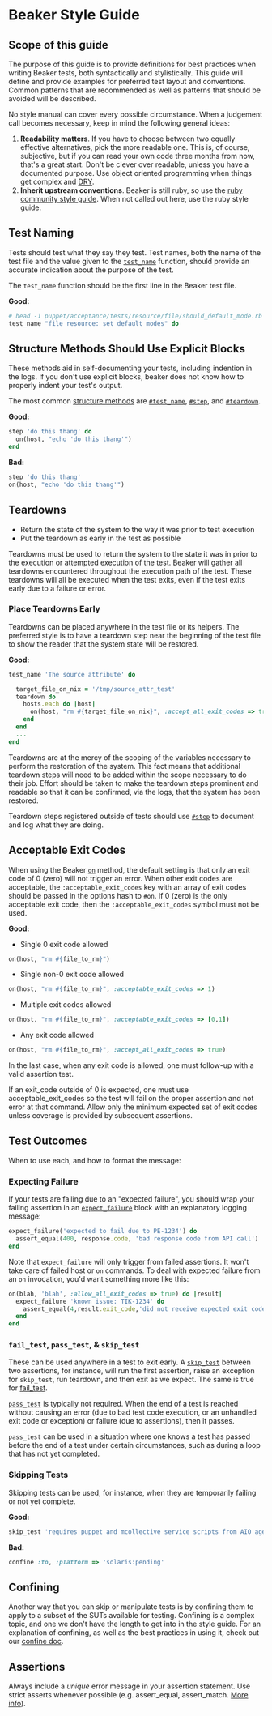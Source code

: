 # Beaker Style Guide

## Scope of this guide

The purpose of this guide is to provide definitions for best practices when writing Beaker tests, both syntactically and stylistically. This guide will define and provide examples for preferred test layout and conventions. Common patterns that are recommended as well as patterns that should be avoided will be described.

No style manual can cover every possible circumstance. When a judgement call becomes necessary, keep in mind the following general ideas:

1. **Readability matters**. If you have to choose between two equally effective alternatives, pick the more readable one. This is, of course, subjective, but if you can read your own code three months from now, that's a great start. Don't be clever over readable, unless you have a documented purpose. Use object oriented programming when things get complex and [DRY](https://en.wikipedia.org/wiki/Don%27t_repeat_yourself).
2. **Inherit upstream conventions**. Beaker is still ruby, so use the [ruby community style guide](https://github.com/bbatsov/ruby-style-guide). When not called out here, use the ruby style guide.

## Test Naming

Tests should test what they say they test. Test names, both the name of the test file and the value given to the [`test_name`](http://www.rubydoc.info/github/puppetlabs/beaker/Beaker/DSL/Structure#test_name-instance_method) function, should provide an accurate indication about the purpose of the test.

The `test_name` function should be the first line in the Beaker test file.

**Good:**
```ruby
# head -1 puppet/acceptance/tests/resource/file/should_default_mode.rb
test_name "file resource: set default modes" do
```

## Structure Methods Should Use Explicit Blocks

These methods aid in self-documenting your tests, including indention in the logs. If you don't use explicit blocks, beaker does not know how to properly indent your test's output.

The most common [structure methods](http://www.rubydoc.info/github/puppetlabs/beaker/Beaker/DSL/Structure) are [`#test_name`](http://www.rubydoc.info/github/puppetlabs/beaker/Beaker/DSL/Structure#test_name-instance_method), [`#step`](http://www.rubydoc.info/github/puppetlabs/beaker/Beaker/DSL/Structure#step-instance_method), and [`#teardown`](http://www.rubydoc.info/github/puppetlabs/beaker/Beaker/DSL/Structure#teardown-instance_method).

**Good:**
```ruby
step 'do this thang' do
  on(host, "echo 'do this thang'")
end
```
**Bad:**
```ruby
step 'do this thang'
on(host, "echo 'do this thang'")
```

## Teardowns

- Return the state of the system to the way it was prior to test execution
- Put the teardown as early in the test as possible

Teardowns must be used to return the system to the state it was in prior to the execution or attempted execution of the test. Beaker will gather all teardowns encountered throughout the execution path of the test. These teardowns will all be executed when the test exits, even if the test exits early due to a failure or error.

### Place Teardowns Early

Teardowns can be placed anywhere in the test file or its helpers. The preferred style is to have a teardown step near the beginning of the test file to show the reader that the system state will be restored.

**Good:**
```ruby
test_name 'The source attribute' do

  target_file_on_nix = '/tmp/source_attr_test'
  teardown do
    hosts.each do |host|
      on(host, "rm #{target_file_on_nix}", :accept_all_exit_codes => true) unless host['platform'] =~ /^win/
    end
  end
  ...
end
```

Teardowns are at the mercy of the scoping of the variables necessary to perform the restoration of the system. This fact means that additional teardown steps will need to be added within the scope necessary to do their job. Effort should be taken to make the teardown steps prominent and readable so that it can be confirmed, via the logs, that the system has been restored.

Teardown steps registered outside of tests should use [`#step`](http://www.rubydoc.info/github/puppetlabs/beaker/Beaker/DSL/Structure#step-instance_method) to document and log what they are doing.

## Acceptable Exit Codes

When using the Beaker [`on`](http://www.rubydoc.info/github/puppetlabs/beaker/Beaker/DSL/Helpers/HostHelpers#on-instance_method) method, the default setting is that only an exit code of 0 (zero) will not trigger an error. When other exit codes are acceptable, the `:acceptable_exit_codes` key with an array of exit codes should be passed in the options hash to `#on`. If 0 (zero) is the only acceptable exit code, then the `:acceptable_exit_codes` symbol must not be used.

**Good:**

- Single 0 exit code allowed
```ruby
on(host, "rm #{file_to_rm}")
```
- Single non-0 exit code allowed
```ruby
on(host, "rm #{file_to_rm}", :acceptable_exit_codes => 1)
```
- Multiple exit codes allowed
```ruby
on(host, "rm #{file_to_rm}", :acceptable_exit_codes => [0,1])
```
- Any exit code allowed
```ruby
on(host, "rm #{file_to_rm}", :accept_all_exit_codes => true)
```

In the last case, when any exit code is allowed, one must follow-up with a valid assertion test.

If an exit_code outside of 0 is expected, one must use acceptable_exit_codes so the test will fail on the proper assertion and not error at that command.  Allow only the minimum expected set of exit codes unless coverage is provided by subsequent assertions.

## Test Outcomes

When to use each, and how to format the message:

### Expecting Failure

If your tests are failing due to an "expected failure", you should wrap your failing assertion in an [`expect_failure`](http://www.rubydoc.info/github/puppetlabs/beaker/Beaker/DSL/Structure#expect_failure-instance_method) block with an explanatory logging message:

```ruby
expect_failure('expected to fail due to PE-1234') do
  assert_equal(400, response.code, 'bad response code from API call')
end
```

Note that `expect_failure` will only trigger from failed assertions. It won't take care of failed host or `on` commands. To deal with expected failure from an `on` invocation, you'd want something more like this:

```ruby
on(blah, 'blah', :allow_all_exit_codes => true) do |result|
  expect_failure 'known issue: TIK-1234' do
    assert_equal(4,result.exit_code,'did not receive expected exit code for blah')
  end
end
```

### `fail_test`, `pass_test`, & `skip_test`

These can be used anywhere in a test to exit early. A [`skip_test`](http://www.rubydoc.info/github/puppetlabs/beaker/Beaker/DSL/Outcomes#fail_test-instance_method) between two assertions, for instance, will run the first assertion, raise an exception for `skip_test`, run teardown, and then exit as we expect. The same is true for [fail_test](http://www.rubydoc.info/github/puppetlabs/beaker/Beaker/DSL/Outcomes#fail_test-instance_method).

[`pass_test`](http://www.rubydoc.info/github/puppetlabs/beaker/Beaker/DSL/Outcomes#fail_test-instance_method) is typically not required. When the end of a test is reached without causing an error (due to bad test code execution, or an unhandled exit code or exception) or failure (due to assertions), then it passes.

`pass_test` can be used in a situation where one knows a test has passed before the end of a test under certain circumstances, such as during a loop that has not yet completed.

### Skipping Tests

Skipping tests can be used, for instance, when they are temporarily failing or not yet complete.

**Good:**
```ruby
skip_test 'requires puppet and mcollective service scripts from AIO agent package' if @options[:type] != 'aio'
```
**Bad:**
```ruby
confine :to, :platform => 'solaris:pending'
```

## Confining

Another way that you can skip or manipulate tests is by confining them to apply to a subset of the SUTs available for testing. Confining is a complex topic, and one we don't have the length to get into in the style guide. For an explanation of confining, as well as the best practices in using it, check out our [confine doc](../how_to/confine.md).

## Assertions

Always include a _unique_ error message in your assertion statement. Use strict asserts whenever possible (e.g. assert_equal, assert_match. [More info](http://danwin.com/2013/03/ruby-minitest-cheat-sheet/)).

